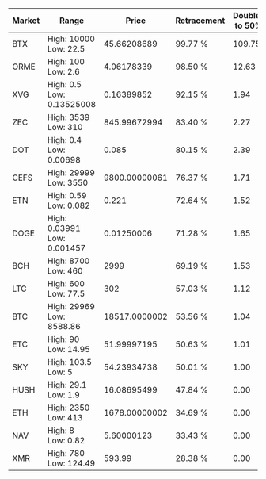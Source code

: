 | Market | Range | Price| Retracement | Doubles to 50% |
| --- | --- | --- | --- | --- |
| BTX | High: 10000<br />Low: 22.5 | 45.66208689 | 99.77 % | 109.75 |
| ORME | High: 100<br />Low: 2.6 | 4.06178339 | 98.50 % | 12.63 |
| XVG | High: 0.5<br />Low: 0.13525008 | 0.16389852 | 92.15 % | 1.94 |
| ZEC | High: 3539<br />Low: 310 | 845.99672994 | 83.40 % | 2.27 |
| DOT | High: 0.4<br />Low: 0.00698 | 0.085 | 80.15 % | 2.39 |
| CEFS | High: 29999<br />Low: 3550 | 9800.00000061 | 76.37 % | 1.71 |
| ETN | High: 0.59<br />Low: 0.082 | 0.221 | 72.64 % | 1.52 |
| DOGE | High: 0.03991<br />Low: 0.001457 | 0.01250006 | 71.28 % | 1.65 |
| BCH | High: 8700<br />Low: 460 | 2999 | 69.19 % | 1.53 |
| LTC | High: 600<br />Low: 77.5 | 302 | 57.03 % | 1.12 |
| BTC | High: 29969<br />Low: 8588.86 | 18517.0000002 | 53.56 % | 1.04 |
| ETC | High: 90<br />Low: 14.95 | 51.99997195 | 50.63 % | 1.01 |
| SKY | High: 103.5<br />Low: 5 | 54.23934738 | 50.01 % | 1.00 |
| HUSH | High: 29.1<br />Low: 1.9 | 16.08695499 | 47.84 % | 0.00 |
| ETH | High: 2350<br />Low: 413 | 1678.00000002 | 34.69 % | 0.00 |
| NAV | High: 8<br />Low: 0.82 | 5.60000123 | 33.43 % | 0.00 |
| XMR | High: 780<br />Low: 124.49 | 593.99 | 28.38 % | 0.00 |
